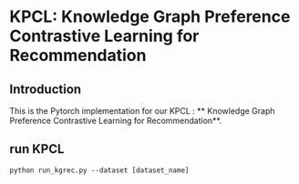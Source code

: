 # KPCL: Knowledge Graph Preference Contrastive Learning for Recommendation

## Introduction
This is the Pytorch implementation for our KPCL : ** Knowledge Graph Preference Contrastive Learning for Recommendation**.


## run KPCL

`python run_kgrec.py --dataset [dataset_name]`


